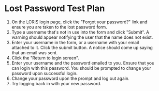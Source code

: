 # Lost Password Test Plan

1. On the LORIS login page, click the "Forgot your password?" link and ensure you are taken to the lost password form.
2. Type a username that's not in use into the form and click "Submit". A warning should appear notifying the user that the name does not exist.
3. Enter your username in the form, or a username with your email attached to it. Click the submit button. A notice should come up saying that an email was sent.
4. Click the "Return to login screen".
5. Enter your username and the password emailed to you. Ensure that you can login with this password. You should be prompted to change your password upon successful login.
6. Change your password upon the prompt and log out again.
7. Try logging back in with your new password.